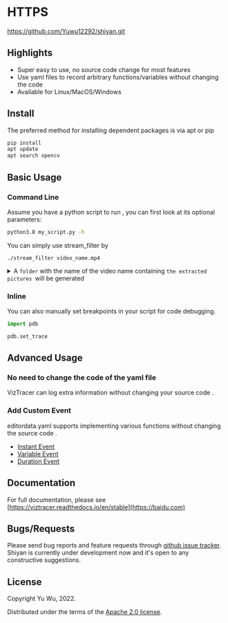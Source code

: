 # HTTPS
https://github.com/Yuwu12292/shiyan.git
## Highlights
* Super easy to use, no source code change for most features
* Use yaml files to record arbitrary functions/variables without changing the code
* Available for Linux/MacOS/Windows

## Install

The preferred method for installing dependent packages is via apt or pip

```sh
pip install 
apt update
apt search opencv
```

## Basic Usage

### Command Line

Assume you have a python script to run , you can first look at its optional parameters:

```sh
python3.8 my_script.py -h
```

You can simply use stream_filter by

```
./stream_filter video_name.mp4
```

<details>
<summary>
 A <code>folder</code> with the name of the video name containing <code>the extracted pictures </code>will be generated
</summary>
</details>

### Inline

You can also manually set breakpoints in your script for code debugging.

```python
import pdb

pdb.set_trace

```


## Advanced Usage

### No need to change the code of the yaml file

VizTracer can log extra information without changing your source code .

### Add Custom Event

editordata.yaml supports implementing various functions without changing the source code .

* [Instant Event](https://viztracer.readthedocs.io/en/stable/custom_event_intro.html#instant-event)
* [Variable Event](https://viztracer.readthedocs.io/en/stable/custom_event_intro.html#variable-event)
* [Duration Event](https://viztracer.readthedocs.io/en/stable/custom_event_intro.html#duration-event)



## Documentation

For full documentation, please see [https://viztracer.readthedocs.io/en/stable](https://baidu.com)

## Bugs/Requests

Please send bug reports and feature requests through [github issue tracker](https://github.com/gaogaotiantian/viztracer/issues). Shiyan is currently under development now and it's open to any constructive suggestions.

## License

Copyright Yu Wu, 2022.

Distributed under the terms of the  [Apache 2.0 license](https://github.com/gaogaotiantian/viztracer/blob/master/LICENSE).
